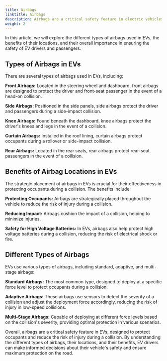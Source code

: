```yaml
---
title: Airbags
linktitle: Airbags
description: Airbags are a critical safety feature in electric vehicles (EVs), designed to protect the driver and passengers in the event of a collision or sudden impact.
weight: 2
---
```

<!-- markdownlint-disable MD033 -->

In this article, we will explore the different types of airbags used in EVs, the benefits of their locations, and their overall importance in ensuring the safety of EV drivers and passengers.

## Types of Airbags in EVs

There are several types of airbags used in EVs, including:

**Front Airbags:** Located in the steering wheel and dashboard, front airbags are designed to protect the driver and front-seat passenger in the event of a head-on collision.

**Side Airbags:** Positioned in the side panels, side airbags protect the driver and passengers during a side-impact collision.

**Knee Airbags:** Found beneath the dashboard, knee airbags protect the driver's knees and legs in the event of a collision.

**Curtain Airbags:** Installed in the roof lining, curtain airbags protect occupants during a rollover or side-impact collision.

**Rear Airbags:** Located in the rear seats, rear airbags protect rear-seat passengers in the event of a collision.

## Benefits of Airbag Locations in EVs

The strategic placement of airbags in EVs is crucial for their effectiveness in protecting occupants during a collision. The benefits include:

**Protecting Occupants:** Airbags are strategically placed throughout the vehicle to reduce the risk of injury during a collision.

**Reducing Impact:** Airbags cushion the impact of a collision, helping to minimize injuries.

**Safety for High Voltage Batteries:** In EVs, airbags also help protect high voltage batteries during a collision, reducing the risk of electrical shock or fire.

## Different Types of Airbags

EVs use various types of airbags, including standard, adaptive, and multi-stage airbags:

**Standard Airbags:** The most common type, designed to deploy at a specific force level to protect occupants during a collision.

**Adaptive Airbags:** These airbags use sensors to detect the severity of a collision and adjust the deployment force accordingly, reducing the risk of injury in low-speed collisions.

**Multi-Stage Airbags:** Capable of deploying at different force levels based on the collision's severity, providing optimal protection in various scenarios.

Overall, airbags are a critical safety feature in EVs, designed to protect occupants and reduce the risk of injury during a collision. By understanding the different types of airbags, their locations, and their benefits, EV drivers can make informed decisions about their vehicle's safety and ensure maximum protection on the road.